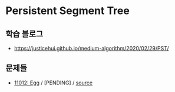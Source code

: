 # Persistent Segment Tree

## 학습 블로그

 - https://justicehui.github.io/medium-algorithm/2020/02/29/PST/

## 문제들

 - [11012: Egg](https://www.acmicpc.net/problem/11012) / \[PENDING\] / [source](../../sources/11012.cpp)
